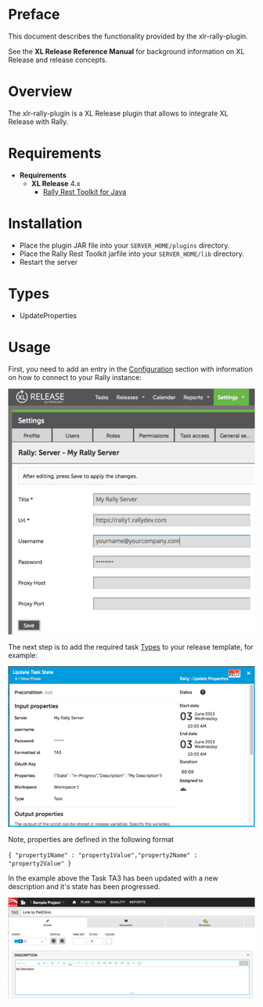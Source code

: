 # Preface #

This document describes the functionality provided by the xlr-rally-plugin.

See the **XL Release Reference Manual** for background information on XL Release and release concepts.

# Overview #

The xlr-rally-plugin is a XL Release plugin that allows to integrate XL Release with Rally.

# Requirements #

* **Requirements**
	* **XL Release** 4.x
        * [Rally Rest Toolkit for Java](https://github.com/RallyTools/RallyRestToolkitForJava)

# Installation #

* Place the plugin JAR file into your `SERVER_HOME/plugins` directory.
* Place the Rally Rest Toolkit jarfile into your `SERVER_HOME/lib` directory.
* Restart the server  

# Types #

+ UpdateProperties

# Usage #

First, you need to add an entry in the [Configuration](https://docs.xebialabs.com/xl-release/how-to/create-custom-configuration-types-in-xl-release.html#configuration-page) section with information on how to connect to your Rally instance:

![Configuration](images/rallyCI.png)

The next step is to add the required task [Types](#Types) to your release template, for example:

![Configuration](images/updateStatusTask.png)

Note, properties are defined in the following format

`{ "property1Name" : "property1Value","property2Name" : "property2Value" }`

In the example above the Task TA3 has been updated with a new description and it's state has been progressed.

![Execution](images/rallyResult.png)
